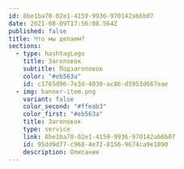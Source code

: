 ```yaml
---
id: 8be1ba70-02e1-4159-9936-970142ab6b07
date: 2021-08-09T17:56:08.564Z
published: false
title: Что мы делаем?
sections:
  - type: hashtagLogo
    title: Заголовок
    subtitle: Подзаголовок
    color: "#eb563a"
    id: c1765d96-7e3d-4030-ac86-d5953d667eae
  - img: banner-item.png
    variant: false
    color_second: "#ffeab3"
    color_first: "#eb563a"
    title: Заголовок
    type: service
    link: 8be1ba70-02e1-4159-9936-970142ab6b07
    id: 95dd9d77-c968-4e72-8156-9674ca9e1090
    description: Описание
---
```

